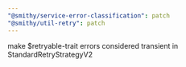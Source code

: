 ```yaml
---
"@smithy/service-error-classification": patch
"@smithy/util-retry": patch
---
```


make $retryable-trait errors considered transient in StandardRetryStrategyV2
